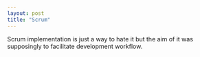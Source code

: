 ```yaml
---
layout: post
title: "Scrum"
---
```


Scrum implementation is just a way to hate it but the aim of it was supposingly to facilitate development workflow.
